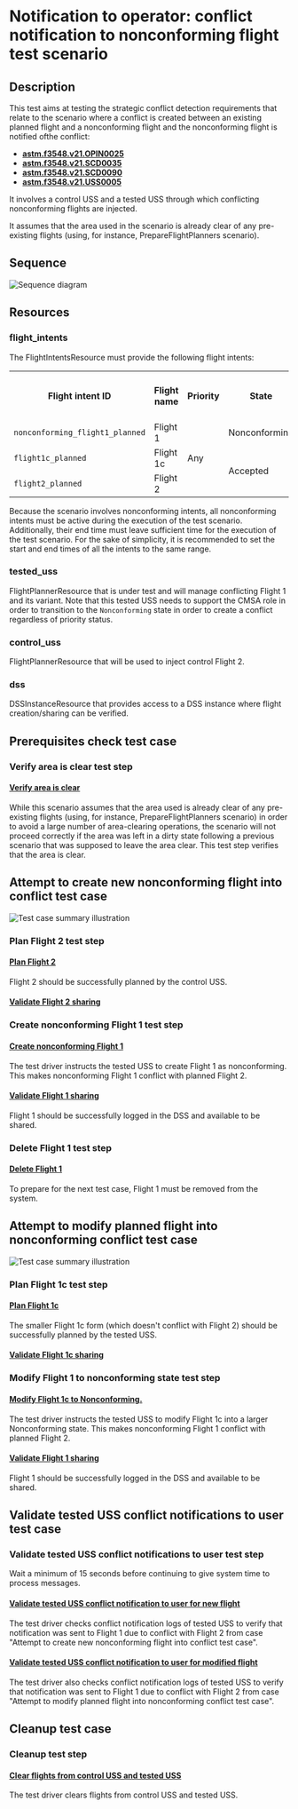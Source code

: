 # Notification to operator: conflict notification to nonconforming flight test scenario

## Description
This test aims at testing the strategic conflict detection requirements that relate to the scenario where
a conflict is created between an existing planned flight and a nonconforming flight and the nonconforming flight is notified ofthe conflict:
- **[astm.f3548.v21.OPIN0025](../../../../requirements/astm/f3548/v21.md)**
- **[astm.f3548.v21.SCD0035](../../../../requirements/astm/f3548/v21.md)**
- **[astm.f3548.v21.SCD0090](../../../../requirements/astm/f3548/v21.md)**
- **[astm.f3548.v21.USS0005](../../../../requirements/astm/f3548/v21.md)**

It involves a control USS and a tested USS through which conflicting nonconforming flights are injected.

It assumes that the area used in the scenario is already clear of any pre-existing flights (using, for instance, PrepareFlightPlanners scenario).

## Sequence

![Sequence diagram](assets/SCD90_with_nonconforming_flight.png)

## Resources
### flight_intents
The FlightIntentsResource must provide the following flight intents:


<table>
  <tr>
    <th>Flight intent ID</th>
    <th>Flight name</th>
    <th>Priority</th>
    <th>State</th><!-- TODO: Update with usage_state and uas_state when new flight planning API is adopted -->
    <th>Must conflict with</th>
    <th>Must not conflict with</th>
  </tr>
  <tr>
    <td><code>nonconforming_flight1_planned</code></td>
    <td>Flight 1</td>
    <td rowspan="3">Any</td>
    <td>Nonconforming</td>
    <td>Flight 2</td>
    <td>N/A</td>
  </tr>
  <tr>
    <td><code>flight1c_planned</code></td>
    <td>Flight 1c</td>
    <td rowspan="2">Accepted</td>
    <td>N/A</td>
    <td>Flight 2</td>
  </tr>
  <tr>
    <td><code>flight2_planned</code></td>
    <td>Flight 2</td>
    <td>Flight 1</td>
    <td>Flight 1c</td>
  </tr>
</table>

Because the scenario involves nonconforming intents, all nonconforming intents must be active during the execution of the
test scenario. Additionally, their end time must leave sufficient time for the execution of the test scenario. For the
sake of simplicity, it is recommended to set the start and end times of all the intents to the same range.

### tested_uss
FlightPlannerResource that is under test and will manage conflicting Flight 1 and its variant. Note that this tested USS needs to support the
CMSA role in order to transition to the `Nonconforming` state in order to create a conflict regardless of priority status.

### control_uss
FlightPlannerResource that will be used to inject control Flight 2. 

### dss
DSSInstanceResource that provides access to a DSS instance where flight creation/sharing can be verified.


## Prerequisites check test case

### Verify area is clear test step

#### [Verify area is clear](../clear_area_validation.md)
While this scenario assumes that the area used is already clear of any pre-existing flights (using, for instance, PrepareFlightPlanners scenario) in order to avoid a large number of area-clearing operations, the scenario will not proceed correctly if the area was left in a dirty state following a previous scenario that was supposed to leave the area clear.  This test step verifies that the area is clear.

## Attempt to create new nonconforming flight into conflict test case
![Test case summary illustration](../nominal_planning/conflict_equal_priority_not_permitted/assets/attempt_to_plan_flight_into_conflict.svg)

### Plan Flight 2 test step

#### [Plan Flight 2](../../../flight_planning/plan_flight_intent.md)
Flight 2 should be successfully planned by the control USS.

#### [Validate Flight 2 sharing](../validate_shared_operational_intent.md)

### Create nonconforming Flight 1 test step
#### [Create nonconforming Flight 1](test_steps/create_nonconforming_flight.md)
The test driver instructs the tested USS to create Flight 1 as nonconforming. This makes nonconforming Flight 1 conflict with planned Flight 2.

#### [Validate Flight 1 sharing](../validate_shared_operational_intent.md)
Flight 1 should be successfully logged in the DSS and available to be shared.

### Delete Flight 1 test step

#### [Delete Flight 1](../../../flight_planning/delete_flight_intent.md)
To prepare for the next test case, Flight 1 must be removed from the system.


## Attempt to modify planned flight into nonconforming conflict test case
![Test case summary illustration](../nominal_planning/conflict_equal_priority_not_permitted/assets/attempt_to_modify_planned_flight_into_conflict.svg)

### Plan Flight 1c test step

#### [Plan Flight 1c](../../../flight_planning/plan_flight_intent.md)
The smaller Flight 1c form (which doesn't conflict with Flight 2) should be successfully planned by the tested USS.

#### [Validate Flight 1c sharing](../validate_shared_operational_intent.md)

### Modify Flight 1 to nonconforming state test step
#### [Modify Flight 1c to Nonconforming.](test_steps/modify_flight_to_nonconforming.md)
The test driver instructs the tested USS to modify Flight 1c into a larger Nonconforming state. This makes nonconforming Flight 1 conflict with planned Flight 2.

#### [Validate Flight 1 sharing](../validate_shared_operational_intent.md)
Flight 1 should be successfully logged in the DSS and available to be shared.

## Validate tested USS conflict notifications to user test case

### Validate tested USS conflict notifications to user test step

Wait a minimum of 15 seconds before continuing to give system time to process messages. 

#### [Validate tested USS conflict notification to user for new flight](test_steps/validate_user_conflict_notification_with_another_flight.md)
The test driver checks conflict notification logs of tested USS to verify that notification was sent to Flight 1 due to conflict with Flight 2 from case "Attempt to create new nonconforming flight into conflict test case".

#### [Validate tested USS conflict notification to user for modified flight](test_steps/validate_user_conflict_notification_with_another_flight.md)
The test driver also checks conflict notification logs of tested USS to verify that notification was sent to Flight 1 due to conflict with Flight 2 from case "Attempt to modify planned flight into nonconforming conflict test case".

## Cleanup test case

### Cleanup test step

#### [Clear flights from control USS and tested USS](test_steps/clear_flights.md)

The test driver clears flights from control USS and tested USS.